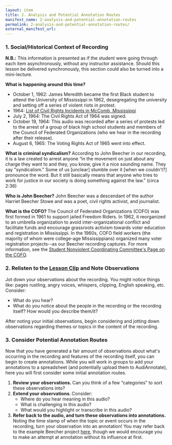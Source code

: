 ```yaml
---
layout: item
title: 2. Analysis and Potential Annotation Routes
manifest_name: 2-analysis-and-potential-annotation-routes
permalink: 2-analysis-and-potential-annotation-routes/
external_manifest_url: 
---
```

<!-- Add an essay or interpretive material below this line,
using HTML or markdown.  Do not modify this file above this line -->
### 1. Social/Historical Context of Recording 
<strong>N.B.:</strong> This information is presented as if the student were going through each item asynchronously, without any instructor assistance. Should this lesson be delivered synchronously, this section could also be turned into a mini-lecture.

<strong> What is happening around this time? </strong>
- October 1, 1962: James Meredith became the first Black student to attend the University of Mississippi in 1962, desegregating the university and setting off a series of violent riots in protest.
- 1964: [List of Civil Rights Incidents in McComb, Mississippi](https://www.crmvet.org/info/mccomb1964.pdf)
- July 2, 1964: The Civil Rights Act of 1964 was signed.
- October 19, 1964: This audio was recorded after a series of protests led to the arrest of a group of black high school students and members of the Council of Federated Organizations (who we hear in the recording after their release).
- August 6, 1965: The Voting Rights Act of 1965 went into effect.


<strong> What is criminal syndicalism?</strong>
According to John Beecher in our recording, it is a law created to arrest anyone “in the movement on just about any charge they want to and they, you know, give it a nice sounding name. They say "syndicalism." Some of us \[unclear] stumble over it \[when we couldn't?] pronounce the word. But it still basically means that anyone who tries to work for justice in our society is doing something against the law.” (circa 2:36)

<strong> Who is John Beecher?</strong> 
John Beecher was a descendant of the author Harriet Beecher Stowe and was a poet, civil rights activist, and journalist.

<strong> What is the COFO? </strong>
The Council of Federated Organizations (COFO) was first formed in 1961 to support jailed Freedom Riders. In 1962, it reorganized to an umbrella organization to avoid inter-organizational conflict and facilitate funds and encourage grassroots activism towards voter education and registration in Mississippi. In the 1960s, COFO field workers (the majority of whom were college-age Mississippians) organized many voter registration projects--as our Beecher recording captures. For more information, see the [Student Nonviolent Coordinating Committee's Page on the COFO](https://snccdigital.org/inside-sncc/alliances-relationships/cofo/).


### 2. Relisten to the [Lesson Clip](https://kywark.github.io/example-beecher-syndicalism-lesson/lesson-clip-from-criminal-syndicalism-case-mccomb-mississippi-side-1-/#?c=&m=&s=&cv=) and Note Observations

Jot down your observations about the recording. You might notice things like: pages rustling, angry voices, whispers, clipping, English speaking, etc. Consider:
- What do you hear?
- What do you notice about the people in the recording or the recording itself? How would you describe them/it? 

After noting your initial observations, begin considering and jotting down observations regarding themes or topics in the content of the recording.


### 3. Consider Potential Annotation Routes
Now that you have generated a fair amount of observations about what's occurring in the recording and features of the recording itself, you can begin to create annotations. While you will work in groups to add your annotations to a spreadsheet (and potentially upload them to AudiAnnotate), here you will first consider some initial annotation routes.

1. <strong> Review your observations. </strong> Can you think of a few “categories” to sort these observations into?
2. <strong> Extend your observations. </strong> Consider:
   - Where do you hear meaning in this audio?
   - What is challenging in this audio?
   - What would you highlight or transcribe in this audio?
3. <strong> Refer back to the audio, and turn these observations into annotations. </strong> Noting the time stamp of when the topic or event occurs in the recording, turn your observation into an annotation! You may refer back to the example Beecher project [here](https://kywark.github.io/beecher-syndicalism/beecher-criminal-syndicalism-case-mccomb-mississippi-side-1-/#?c=&m=&s=&cv=), though we would encourage you to make an attempt at annotation without its influence at first.

